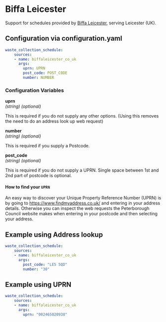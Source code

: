 # Biffa Leicester

Support for schedules provided by [Biffa Leicester](https://biffaleicester.co.uk/services/waste-collection-days), serving Leicester (UK).

## Configuration via configuration.yaml

```yaml
waste_collection_schedule:
    sources:
    - name: biffaleicester_co_uk
      args:
        uprn: UPRN
        post_code: POST_CODE
        number: NUMBER
```

### Configuration Variables

**uprn**  
*(string) (optional)*

This is required if you do not supply any other options. (Using this removes the need to do an address look up web request)

**number**  
*(string) (optional)*

This is required if you supply a Postcode.

**post_code**  
*(string) (optional)*

This is required if you do not supply a UPRN. Single space between 1st and 2nd part of postcode is optional.

#### How to find your `UPRN`

An easy way to discover your Unique Property Reference Number (UPRN) is by going to <https://www.findmyaddress.co.uk/> and entering in your address details.
Otherwise you can inspect the web requests the Peterborough Council website makes when entering in your postcode and then selecting your address.

## Example using Address lookup

```yaml
waste_collection_schedule:
    sources:
    - name: biffaleicester_co_uk
      args:
        post_code: "LE5 5QD"
        number: "30"
```

## Example using UPRN

```yaml
waste_collection_schedule:
    sources:
    - name: biffaleicester_co_uk
      args:
        uprn: "002465020938"
```
